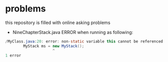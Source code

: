 # problems
this repository is filled with online asking problems

- NineChapterStack.java ERROR when running as following:

```java
/MyClass.java:20: error: non-static variable this cannot be referenced from a static context
        MyStack ms = new MyStack();
                     ^
1 error
```
